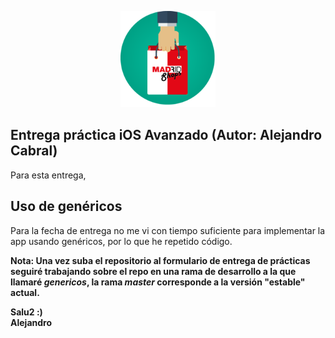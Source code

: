 <p align="center"><img width=30% src="https://github.com/acabral1973/kc-practica-iOS-avanzado/blob/master/MadridShops/Assets.xcassets/madrid-shops-logo.imageset/madrid-shops-logo.png"></p>

## Entrega práctica iOS Avanzado (Autor: Alejandro Cabral)
Para esta entrega, 
<br>

## Uso de genéricos
Para la fecha de entrega no me vi con tiempo suficiente para implementar la app usando genéricos, por lo que he repetido código.

**Nota: Una vez suba el repositorio al formulario de entrega de prácticas seguiré trabajando sobre el repo en una rama de desarrollo a la que llamaré *genericos*, la rama *master* corresponde a la versión "estable" actual.** 
<br>

**Salu2 :)**  
**Alejandro**
